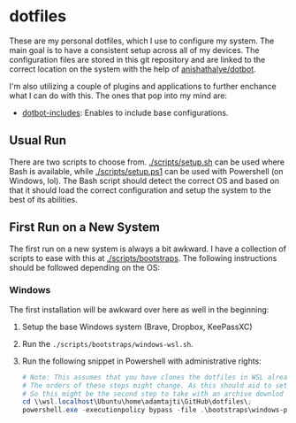 # dotfiles

These are my personal dotfiles, which I use to configure my system. The main goal is to have a consistent setup across all of my devices. The configuration files are stored in this git repository and are linked to the correct location on the system with the help of [anishathalye/dotbot](https://github.com/anishathalye/dotbot).

I'm also utilizing a couple of plugins and applications to further enchance what I can do with this. The ones that pop into my mind are:

- [dotbot-includes](https://github.com/vanduc2514/dotbot-includes/tree/master): Enables to include base configurations.

## Usual Run

There are two scripts to choose from. [./scripts/setup.sh](./scripts/setup.sh) can be used where Bash is available, while [./scripts/setup.ps1](./scripts/setup.ps1) can be used with Powershell (on Windows, lol). The Bash script should detect the correct OS and based on that it should load the correct configuration and setup the system to the best of its abilities.

## First Run on a New System

The first run on a new system is always a bit awkward. I have a collection of scripts to ease with this at [./scripts/bootstraps](./scripts/bootstraps/). The following instructions should be followed depending on the OS:

### Windows

The first installation will be awkward over here as well in the beginning:

1. Setup the base Windows system (Brave, Dropbox, KeePassXC)
1. Run the `./scripts/bootstraps/windows-wsl.sh`.
1. Run the following snippet in Powershell with administrative rights:

    ```powershell
    # Note: This assumes that you have clones the dotfiles in WSL already.
    # The orders of these steps might change. As this should aid to setup the base system.
    # So this might be the second step to take with an archive downlod from GitHub.
    cd \\wsl.localhost\Ubuntu\home\adamtajti\GitHub\dotfiles\;
    powershell.exe -executionpolicy bypass -file .\bootstraps\windows-ps.ps1;
    ```

